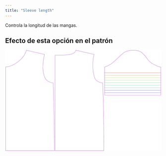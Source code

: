 ```yaml
---
title: "Sleeve length"
---
```


Controla la longitud de las mangas.

## Efecto de esta opción en el patrón

![Esta imagen muestra el efecto de esta opción superponiendo varias variantes que tienen un valor diferente para esta opción](teagan_sleevelength_sample.svg "Effect of this option on the pattern")
